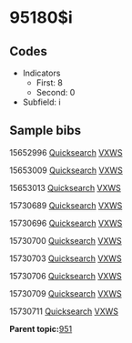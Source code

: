 # 95180$i

## Codes

-   Indicators
    -   First: 8
    -   Second: 0
-   Subfield: i

## Sample bibs

15652996 [Quicksearch](https://search.library.yale.edu/catalog/15652996) [VXWS](http://prodorbis.library.yale.edu:7014/vxws/GetHoldingsService?bibId=15652996)

15653009 [Quicksearch](https://search.library.yale.edu/catalog/15653009) [VXWS](http://prodorbis.library.yale.edu:7014/vxws/GetHoldingsService?bibId=15653009)

15653013 [Quicksearch](https://search.library.yale.edu/catalog/15653013) [VXWS](http://prodorbis.library.yale.edu:7014/vxws/GetHoldingsService?bibId=15653013)

15730689 [Quicksearch](https://search.library.yale.edu/catalog/15730689) [VXWS](http://prodorbis.library.yale.edu:7014/vxws/GetHoldingsService?bibId=15730689)

15730696 [Quicksearch](https://search.library.yale.edu/catalog/15730696) [VXWS](http://prodorbis.library.yale.edu:7014/vxws/GetHoldingsService?bibId=15730696)

15730700 [Quicksearch](https://search.library.yale.edu/catalog/15730700) [VXWS](http://prodorbis.library.yale.edu:7014/vxws/GetHoldingsService?bibId=15730700)

15730703 [Quicksearch](https://search.library.yale.edu/catalog/15730703) [VXWS](http://prodorbis.library.yale.edu:7014/vxws/GetHoldingsService?bibId=15730703)

15730706 [Quicksearch](https://search.library.yale.edu/catalog/15730706) [VXWS](http://prodorbis.library.yale.edu:7014/vxws/GetHoldingsService?bibId=15730706)

15730709 [Quicksearch](https://search.library.yale.edu/catalog/15730709) [VXWS](http://prodorbis.library.yale.edu:7014/vxws/GetHoldingsService?bibId=15730709)

15730711 [Quicksearch](https://search.library.yale.edu/catalog/15730711) [VXWS](http://prodorbis.library.yale.edu:7014/vxws/GetHoldingsService?bibId=15730711)

**Parent topic:**[951](../../tags/951/951.md)

